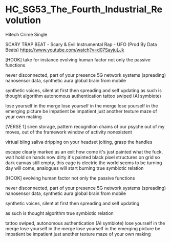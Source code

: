 # HC_SG53_The_Fourth_Industrial_Revolution
Hitech Crime Single

SCARY TRAP BEAT - Scary & Evil Instrumental Rap - UFO (Prod By Data Beats)
https://www.youtube.com/watch?v=d07SayjuLJk

[HOOK]
take for instance
evolving human factor
not only the passive functions

never disconnected, part of your presence
5G network systems (spreading)
nanosensor data, synthetic aura
global brain from mobile

synthetic voices, silent at first
then spreading and self updating
as such is thought algorithm 
autonomous authentication
tattoo swiped (AI symbiote) 

lose yourself in the merge
lose yourself in the merge
lose yourself in the emerging picture
be impatient be impatient
just another texture
maze of your own making

[VERSE 1]
siren storage, pattern recognition
chains of our psyche
out of my moves, out of the framework
window of activity nonexistent

virtual bling saliva
dripping on your headset
jolting, grasp the handles

escape clearly marked as an exit
how come it's just painted
what the fuck, 
wait hold on hands now dirty
it's painted black 
pixel structures on grid so dark
canvas still empty, this cage is electric
the world seems to be turning
day will come, analogues will start burning
true symbiotic relation


[HOOK]
evolving human factor
not only the passive functions

never disconnected, part of your presence
5G network systems (spreading)
nanosensor data, synthetic aura
global brain from mobile

synthetic voices, silent at first
then spreading and self updating

as such is thought algorithm 
true symbiotic relation

tattoo swiped, autonomous 
authentication (AI symbiote) 
lose yourself in the merge
lose yourself in the merge
lose yourself in the emerging picture
be impatient be impatient
just another texture
maze of your own making





